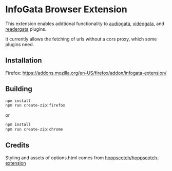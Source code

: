 # InfoGata Browser Extension

This extension enables addtional functionality to [audiogata](https://github.com/InfoGata/audiogata), [videogata](https://github.com/InfoGata/videogata), and [readergata](https://gitlab.com/elijahgreen/readergata) plugins.

It currently allows the fetching of urls without a cors proxy, which some plugins need.

## Installation

Firefox: https://addons.mozilla.org/en-US/firefox/addon/infogata-extension/

## Building

```sh
npm install
npm run create-zip:firefox
```

or

```sh
npm install
npm run create-zip:chrome
```

## Credits

Styling and assets of options.html comes from [hoppscotch/hoppscotch-extension](https://github.com/hoppscotch/hoppscotch-extension)
